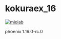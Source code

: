 # kokuraex_16

[![miolab](https://circleci.com/gh/miolab/kokuraex_16.svg?style=svg)](https://github.com/miolab/kokuraex_16)

phoenix 1.16.0-rc.0
